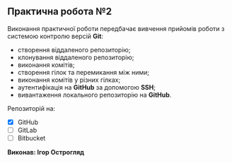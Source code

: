 ## Практична робота №2
Виконання практичної роботи передбачає вивчення прийомів роботи з системою контролю версій **Git**:

* створення віддаленого репозиторію;
* клонування віддаленого репозиторію;
* виконання комітів;
* створення гілок та перемикання між ними;
* виконання комітів у різних гілках;
* аутентифікація на **GitHub** за допомогою **SSH**;
* вивантаження локального репозиторію на **GitHub**.

Репозиторій на:
- [x] GitHub
- [ ] GitLab
- [ ] Bitbucket

**Виконав: Ігор Острогляд**
